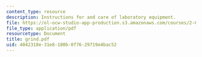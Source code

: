 ```yaml
---
content_type: resource
description: Instructions for and care of laboratory equipment.
file: https://ol-ocw-studio-app-production.s3.amazonaws.com/courses/2-670-mechanical-engineering-tools-january-iap-2004/4042318e31e8180b0f7629719e4bac52_grind.pdf
file_type: application/pdf
resourcetype: Document
title: grind.pdf
uid: 4042318e-31e8-180b-0f76-29719e4bac52
---
```

